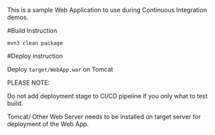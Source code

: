 This is a sample Web Application to use during Continuous Integration demos.

#Build Instruction

```
mvn3 clean package
```

#Deploy instruction

Deploy ```target/WebApp.war``` on Tomcat
 
PLEASE NOTE: 

Do not add deployment stage to CI/CD pipeline if you only what to test build.

Tomcat/ Other Web Server needs to be installed on target server for deployment of the Web App.

